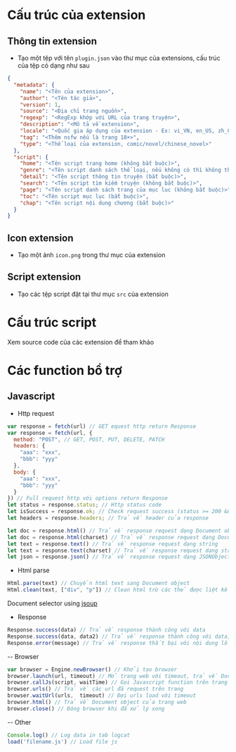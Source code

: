 # Cấu trúc của extension

## Thông tin extension
- Tạo một tệp với tên `plugin.json` vào thư mục của extensions, cấu trúc của tệp có dạng như sau
```json
{
  "metadata": {
    "name": "<Tên của extension>",
    "author": "<Tên tác giả>",
    "version": 1,
    "source": "<Địa chỉ trang nguồn>",
    "regexp": "<RegExp khớp với URL của trang truyện>",
    "description": "<Mô tả về extension>",
    "locale": "<Quốc gia áp dụng của extension - Ex: vi_VN, en_US, zh_CN>",
    "tag": "<Thêm nsfw nếu là trang 18+>",
    "type": "<Thể loại của extension, comic/novel/chinese_novel>"
  },
  "script": {
    "home": "<Tên script trang home (không bắt buộc)>",
    "genre": "<Tên script danh sách thể loại, nếu không có thì không thêm>",
    "detail": "<Tên script thông tin truyện (bắt buộc)>",
    "search": "<Tên script tìm kiếm truyện (không bắt buộc)>",
    "page": "<Tên script danh sách trang của mục luc (không bắt buộc)>",
    "toc": "<Tên script mục lục (bắt buộc)>",
    "chap": "<Tên script nội dung chương (bắt buộc)>"
  }
}
```
## Icon extension
- Tạo một ảnh `icon.png` trong thư mục của extension
## Script extension
- Tạo các tệp script đặt tại thư mục `src` của extension

# Cấu trúc script
Xem source code của các extension để tham khảo
# Các function bổ trợ

## Javascript
- Http request

```javascript
var response = fetch(url) // GET equest http return Response
var response = fetch(url, {
  method: "POST", // GET, POST, PUT, DELETE, PATCH
  headers: {
    "aaa": "xxx",
    "bbb": "yyy"
  },
  body: {
    "aaa": "xxx",
    "bbb": "yyy"
  }
}) // Full request http với options return Response
let status = response.status; // Http status code
let isSuccess = response.ok; // Check request success (status >= 200 && status < 300)
let headers = response.headers; // Trả về header của response

let doc = response.html() // Trả về response request dạng Document object
let doc = response.html(charset) // Trả về response request dạng Document object
let text = response.text() // Trả về response request dạng string
let text = response.text(charset) // Trả về response request dạng string
let json = response.json() // Trả về response request dạng JSONObject
```

- Html parse

```javascript
Html.parse(text) // Chuyển html text sang Document object
Html.clean(text, ["div", "p"]) // Clean html trừ các thẻ được liệt kê
```

Document selector using [jsoup](https://jsoup.org/cookbook/extracting-data/selector-syntax)

- Response

```javascript
Response.success(data) // Trả về response thành công với data
Response.success(data, data2) // Trả về response thành công với data, data2
Response.error(message) // Trả về response thất bại với nội dung lỗi
```

-- Browser

```javascript
var browser = Engine.newBrowser() // Khởi tạo browser
browser.launch(url, timeout) // Mở trang web với timeout, trả về Document object
browser.callJs(script, waitTime) // Gọi Javascript function trên trang với waitTime, trả về Document object
browser.urls() // Trả về các url đã request trên trang
browser.waitUrl(urls,  timeout) // Đợi urls load với timeout
browser.html() // Trả về Document object của trang web
browser.close() // Đóng browser khi đã xử lý xong
```

-- Other
```javascript
Console.log() // Log data in tab logcat
load('filename.js') // Load file js
```